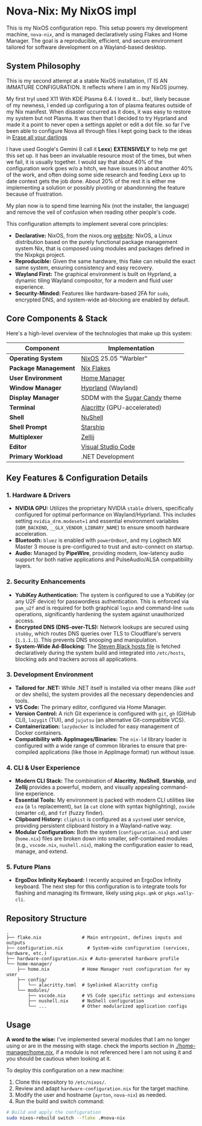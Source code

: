 
# Nova-Nix: My NixOS impl

This is my NixOS configuration repo. This setup powers my development machine, `nova-nix`, and is managed declaratively using Flakes and Home Manager. The goal is a reproducible, efficient, and secure environment tailored for software development on a Wayland-based desktop.

## System Philosophy

This is my second attempt at a stable NixOS installation, IT IS AN IMMATURE CONFIGURATION. It reflects where I am in my NixOS journey. 

My first tryI used X11 With KDE Plasma 6.4. I loved it... but!, likely because of my newness, I ended up configuring a ton of plasma features outside of my Nix manifest. When disaster occurred as it does, it was easy to restore my system but not Plasma. It was then that I decided to try Hyprland and made it a point to never open a settings applet or edit a dot file. so far I've been able to configure Nova all through files I kept going back to the ideas in [Erase all your darlings](https://grahamc.com/blog/erase-your-darlings/)

I have used Google's Gemini (I call it **Lexx**) **EXTENSIVELY** to help me get this set up. it has been an invaluable resource most of the times, but when we fail, it is usually together. I would say that about 40% of the configuration work goes w/o a hitch, we have issues in about another 40% of the work, and often doing some side research and feeding Lexx up to date context gets the job done. About 20% of the rest it is either me implementing a solution or possibly pivoting or abandonning the feature because of frustration.

My plan now is to spend time learning Nix (not the installer, the language) and remove the veil of confusion when reading other people's code.

This configuration attempts to implement several core principles:

*   **Declarative:** NixOS, from the nixos.org [website](https://nixos.org/manual/nixos/stable/#preface): NixOS, a Linux distribution based on the purely functional package management system Nix, that is composed using modules and packages defined in the Nixpkgs project.
*   **Reproducible:** Given the same hardware, this flake can rebuild the exact same system, ensuring consistency and easy recovery.
*   **Wayland First:** The graphical environment is built on Hyprland, a dynamic tiling Wayland compositor, for a modern and fluid user experience.
*   **Security-Minded:** Features like hardware-based 2FA for `sudo`, encrypted DNS, and system-wide ad-blocking are enabled by default.

## Core Components & Stack

Here's a high-level overview of the technologies that make up this system:

| Component             | Implementation                                                                                               |
| --------------------- | ------------------------------------------------------------------------------------------------------------ |
| **Operating System**  | [NixOS](https://nixos.org/) 25.05 "Warbler"                                                                    |
| **Package Management**| [Nix Flakes](https://nixos.wiki/wiki/Flakes)                                                                   |
| **User Environment**  | [Home Manager](https://github.com/nix-community/home-manager)                                                  |
| **Window Manager**    | [Hyprland](https://hyprland.org/) (Wayland)                                                                    |
| **Display Manager**   | SDDM with the [Sugar Candy](https://gitlab.com/Zhaith-Izaliel/sddm-sugar-candy-nix) theme                        |
| **Terminal**          | [Alacritty](https://alacritty.org/) (GPU-accelerated)                                                          |
| **Shell**             | [NuShell](https://www.nushell.sh/)                                                                             |
| **Shell Prompt**      | [Starship](https://starship.rs/)                                                                               |
| **Multiplexer**       | [Zellij](https://zellij.dev/)                                                                                  |
| **Editor**            | [Visual Studio Code](https://code.visualstudio.com/)                                                           |
| **Primary Workload**  | .NET Development                                                                                             |

## Key Features & Configuration Details

### 1. Hardware & Drivers

*   **NVIDIA GPU:** Utilizes the proprietary NVIDIA `stable` drivers, specifically configured for optimal performance on Wayland/Hyprland. This includes setting `nvidia_drm.modeset=1` and essential environment variables (`GBM_BACKEND`, `__GLX_VENDOR_LIBRARY_NAME`) to ensure smooth hardware acceleration.
*   **Bluetooth:** `bluez` is enabled with `powerOnBoot`, and my Logitech MX Master 3 mouse is pre-configured to trust and auto-connect on startup.
*   **Audio:** Managed by **PipeWire**, providing modern, low-latency audio support for both native applications and PulseAudio/ALSA compatibility layers.

### 2. Security Enhancements

*   **YubiKey Authentication:** The system is configured to use a YubiKey (or any U2F device) for passwordless authentication. This is enforced via `pam_u2f` and is required for both graphical `login` and command-line `sudo` operations, significantly hardening the system against unauthorized access.
*   **Encrypted DNS (DNS-over-TLS):** Network lookups are secured using `stubby`, which routes DNS queries over TLS to Cloudflare's servers (`1.1.1.1`). This prevents DNS snooping and manipulation.
*   **System-Wide Ad-Blocking:** The [Steven Black hosts file](https://github.com/StevenBlack/hosts) is fetched declaratively during the system build and integrated into `/etc/hosts`, blocking ads and trackers across all applications.

### 3. Development Environment

*   **Tailored for .NET:** While .NET itself is installed via other means (like `asdf` or dev shells), the system provides all the necessary dependencies and tools.
*   **VS Code:** The primary editor, configured via Home Manager.
*   **Version Control:** A rich Git experience is configured with `git`, `gh` (GitHub CLI), `lazygit` (TUI), and `jujutsu` (an alternative Git-compatible VCS).
*   **Containerization:** `lazydocker` is included for easy management of Docker containers.
*   **Compatibility with AppImages/Binaries:** The `nix-ld` library loader is configured with a wide range of common libraries to ensure that pre-compiled applications (like those in AppImage format) run without issue.

### 4. CLI & User Experience

*   **Modern CLI Stack:** The combination of **Alacritty**, **NuShell**, **Starship**, and **Zellij** provides a powerful, modern, and visually appealing command-line experience.
*   **Essential Tools:** My environment is packed with modern CLI utilities like `eza` (a `ls` replacement), `bat` (a `cat` clone with syntax highlighting), `zoxide` (smarter `cd`), and `fzf` (fuzzy finder).
*   **Clipboard History:** `cliphist` is configured as a `systemd` user service, providing persistent clipboard history in a Wayland-native way.
*   **Modular Configuration:** Both the system (`configuration.nix`) and user (`home.nix`) files are broken down into smaller, self-contained modules (e.g., `vscode.nix`, `nushell.nix`), making the configuration easier to read, manage, and extend.

### 5. Future Plans

*   **ErgoDox Infinity Keyboard:** I recently acquired an ErgoDox Infinity keyboard. The next step for this configuration is to integrate tools for flashing and managing its firmware, likely using `pkgs.qmk` or `pkgs.wally-cli`.

## Repository Structure

```
.
├── flake.nix               # Main entrypoint, defines inputs and outputs
├── configuration.nix         # System-wide configuration (services, hardware, etc.)
├── hardware-configuration.nix # Auto-generated hardware profile
└── home-manager/
    ├── home.nix            # Home Manager root configuration for my user
    ├── config/
    │   └── alacritty.toml  # Symlinked Alacritty config
    └── modules/
        ├── vscode.nix      # VS Code specific settings and extensions
        ├── nushell.nix     # NuShell configuration
        └── ...             # Other modularized application configs
```

## Usage

**A word to the wise:** I've implemented several modules that I am no longer using or are in the messing with stage. check the imports section in [./home-manager/home.nix](https://github.com/ayrtons2k/nova-nix/blob/main/home-manager/home.nix), if a module is not referenced here I am not using it and you should be cautious when looking at it.

To deploy this configuration on a new machine:

1.  Clone this repository to `/etc/nixos/`.
2.  Review and adapt `hardware-configuration.nix` for the target machine.
3.  Modify the user and hostname (`ayrton`, `nova-nix`) as needed.
4.  Run the build and switch command:

```sh
# Build and apply the configuration
sudo nixos-rebuild switch --flake .#nova-nix
```

